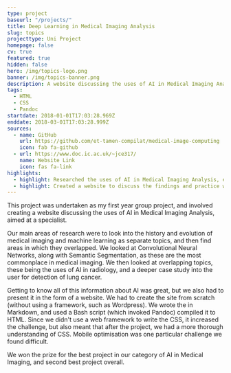 ```yaml
---
type: project
baseurl: "/projects/"
title: Deep Learning in Medical Imaging Analysis
slug: topics
projecttype: Uni Project
homepage: false
cv: true
featured: true
hidden: false
hero: /img/topics-logo.png
banner: /img/topics-banner.png
description: A website discussing the uses of AI in Medical Imaging Analysis
tags:
  - HTML
  - CSS
  - Pandoc
startdate: 2018-01-01T17:03:28.969Z
enddate: 2018-03-01T17:03:28.999Z
sources:
  - name: GitHub
    url: https://github.com/et-tamen-compilat/medical-image-computing
    icon: fab fa-github
  - url: https://www.doc.ic.ac.uk/~jce317/
    name: Website Link
    icon: fas fa-link
highlights:
  - highlight: Researched the uses of AI in Medical Imaging Analysis, e.g. Image Segmentation
  - highlight: Created a website to discuss the findings and practice web development skills
---
```


This project was undertaken as my first year group project, and involved creating a website discussing the uses of AI in Medical Imaging Analysis, aimed at a specialist.

Our main areas of research were to look into the history and evolution of medical imaging and machine learning as separate topics, and then find areas in which they overlapped. We looked at Convolutional Neural Networks, along with Semantic Segmentation, as these are the most commonplace in medical imaging. We then looked at overlapping topics, these being the uses of AI in radiology, and a deeper case study into the user for detection of lung cancer.

Getting to know all of this information about AI was great, but we also had to present it in the form of a website. We had to create the site from scratch (without using a framework, such as Wordpress). We wrote the in Markdown, and used a Bash script (which invoked Pandoc) compiled it to HTML. Since we didn't use a web framework to write the CSS, it increased the challenge, but also meant that after the project, we had a more thorough understanding of CSS. Mobile optimisation was one particular challenge we found difficult.

We won the prize for the best project in our category of AI in Medical Imaging, and second best project overall.
